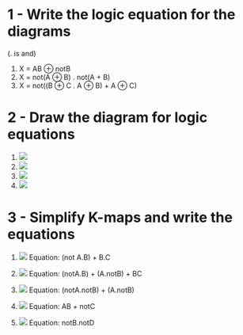 # 1 - Write the logic equation for the diagrams
(. is and)
1. X = AB ⊕ notB
2. X = not(A ⊕ B) . not(A + B)
3. X = not((B ⊕ C . A ⊕ B) + A ⊕ C)

# 2 - Draw the diagram for logic equations
1. ![](https://i.imgur.com/jC3WNXo.png)
2. ![](https://i.imgur.com/IKVVTto.png)
3. ![](https://i.imgur.com/ExbRTZl.png)
4. ![](https://i.imgur.com/Q120NZe.png)

# 3 - Simplify K-maps and write the equations
1. ![](https://i.imgur.com/41UVaM1.png)
Equation: (not A.B) + B.C

2. ![](https://i.imgur.com/4xkcFlx.png)
Equation: (notA.B) + (A.notB) + BC

3. ![](https://i.imgur.com/fsK3saq.png)
Equation: (notA.notB) + (A.notB)

4. ![](https://i.imgur.com/wVewAdO.png)
Equation: AB + notC

5. ![](https://i.imgur.com/lWT9tb1.png)
Equation: notB.notD
